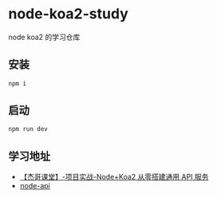 # node-koa2-study

node koa2 的学习仓库

## 安装

```bash
npm i
```

## 启动

```bash
npm run dev
```

## 学习地址

- [【杰哥课堂】-项目实战-Node+Koa2 从零搭建通用 API 服务](https://www.bilibili.com/video/BV13A411w79h)
- [node-api](https://github.com/jj112358/node-api)
